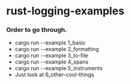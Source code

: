 # rust-logging-examples

### Order to go through.

- cargo run --example 1_basic
- cargo run --example 2_formatting
- cargo run --example 3_to-file
- cargo run --example 4_spans
- cargo run --example 5_instruments
- Just look at 6_other-cool-things
